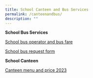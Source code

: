 ```yaml
---
title: School Canteen and Bus Services
permalink: /canteenandbus/
description: ""
---
```

**School Bus Services**

[School bus operator and bus fare](/files/Our%20school%20info/school%20bus%20operator%20and%20nte%20price%202024-2025.pdf)

[School bus request form](/files/Our%20school%20info/fvps%20request%20for%20school%20bus%20services%202024-2025.pdf)

**School Canteen**

[Canteen menu and price 2023](/files/canteen%20menu%20and%20price%202023.pdf)

